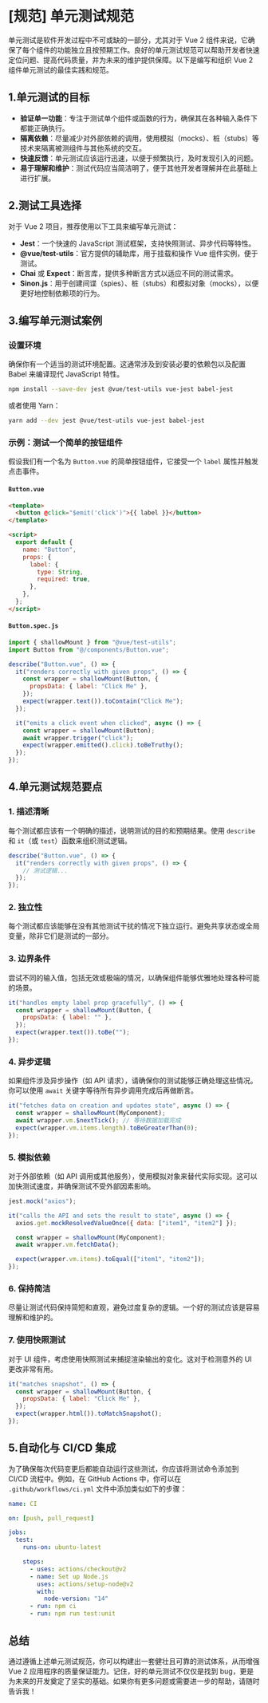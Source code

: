 # [规范] 单元测试规范

单元测试是软件开发过程中不可或缺的一部分，尤其对于 Vue 2 组件来说，它确保了每个组件的功能独立且按预期工作。良好的单元测试规范可以帮助开发者快速定位问题、提高代码质量，并为未来的维护提供保障。以下是编写和组织 Vue 2 组件单元测试的最佳实践和规范。

## 1.单元测试的目标

- **验证单一功能**：专注于测试单个组件或函数的行为，确保其在各种输入条件下都能正确执行。
- **隔离依赖**：尽量减少对外部依赖的调用，使用模拟（mocks）、桩（stubs）等技术来隔离被测组件与其他系统的交互。
- **快速反馈**：单元测试应该运行迅速，以便于频繁执行，及时发现引入的问题。
- **易于理解和维护**：测试代码应当简洁明了，便于其他开发者理解并在此基础上进行扩展。

## 2.测试工具选择

对于 Vue 2 项目，推荐使用以下工具来编写单元测试：

- **Jest**：一个快速的 JavaScript 测试框架，支持快照测试、异步代码等特性。
- **@vue/test-utils**：官方提供的辅助库，用于挂载和操作 Vue 组件实例，便于测试。
- **Chai** 或 **Expect**：断言库，提供多种断言方式以适应不同的测试需求。
- **Sinon.js**：用于创建间谍（spies）、桩（stubs）和模拟对象（mocks），以便更好地控制依赖项的行为。

## 3.编写单元测试案例

### 设置环境

确保你有一个适当的测试环境配置。这通常涉及到安装必要的依赖包以及配置 Babel 来编译现代 JavaScript 特性。

```bash
npm install --save-dev jest @vue/test-utils vue-jest babel-jest
```

或者使用 Yarn：

```bash
yarn add --dev jest @vue/test-utils vue-jest babel-jest
```

### 示例：测试一个简单的按钮组件

假设我们有一个名为 `Button.vue` 的简单按钮组件，它接受一个 `label` 属性并触发点击事件。

#### `Button.vue`

```html
<template>
  <button @click="$emit('click')">{{ label }}</button>
</template>

<script>
  export default {
    name: "Button",
    props: {
      label: {
        type: String,
        required: true,
      },
    },
  };
</script>
```

#### `Button.spec.js`

```javascript
import { shallowMount } from "@vue/test-utils";
import Button from "@/components/Button.vue";

describe("Button.vue", () => {
  it("renders correctly with given props", () => {
    const wrapper = shallowMount(Button, {
      propsData: { label: "Click Me" },
    });
    expect(wrapper.text()).toContain("Click Me");
  });

  it("emits a click event when clicked", async () => {
    const wrapper = shallowMount(Button);
    await wrapper.trigger("click");
    expect(wrapper.emitted().click).toBeTruthy();
  });
});
```

## 4.单元测试规范要点

### 1. **描述清晰**

每个测试都应该有一个明确的描述，说明测试的目的和预期结果。使用 `describe` 和 `it`（或 `test`）函数来组织测试逻辑。

```javascript
describe("Button.vue", () => {
  it("renders correctly with given props", () => {
    // 测试逻辑...
  });
});
```

### 2. **独立性**

每个测试都应该能够在没有其他测试干扰的情况下独立运行。避免共享状态或全局变量，除非它们是测试的一部分。

### 3. **边界条件**

尝试不同的输入值，包括无效或极端的情况，以确保组件能够优雅地处理各种可能的场景。

```javascript
it("handles empty label prop gracefully", () => {
  const wrapper = shallowMount(Button, {
    propsData: { label: "" },
  });
  expect(wrapper.text()).toBe("");
});
```

### 4. **异步逻辑**

如果组件涉及异步操作（如 API 请求），请确保你的测试能够正确处理这些情况。你可以使用 `await` 关键字等待所有异步调用完成后再做断言。

```javascript
it("fetches data on creation and updates state", async () => {
  const wrapper = shallowMount(MyComponent);
  await wrapper.vm.$nextTick(); // 等待数据加载完成
  expect(wrapper.vm.items.length).toBeGreaterThan(0);
});
```

### 5. **模拟依赖**

对于外部依赖（如 API 调用或其他服务），使用模拟对象来替代实际实现。这可以加快测试速度，并确保测试不受外部因素影响。

```javascript
jest.mock("axios");

it("calls the API and sets the result to state", async () => {
  axios.get.mockResolvedValueOnce({ data: ["item1", "item2"] });

  const wrapper = shallowMount(MyComponent);
  await wrapper.vm.fetchData();

  expect(wrapper.vm.items).toEqual(["item1", "item2"]);
});
```

### 6. **保持简洁**

尽量让测试代码保持简短和直观，避免过度复杂的逻辑。一个好的测试应该是容易理解和维护的。

### 7. **使用快照测试**

对于 UI 组件，考虑使用快照测试来捕捉渲染输出的变化。这对于检测意外的 UI 更改非常有用。

```javascript
it("matches snapshot", () => {
  const wrapper = shallowMount(Button, {
    propsData: { label: "Click Me" },
  });
  expect(wrapper.html()).toMatchSnapshot();
});
```

## 5.自动化与 CI/CD 集成

为了确保每次代码变更后都能自动运行这些测试，你应该将测试命令添加到 CI/CD 流程中。例如，在 GitHub Actions 中，你可以在 `.github/workflows/ci.yml` 文件中添加类似如下的步骤：

```yaml
name: CI

on: [push, pull_request]

jobs:
  test:
    runs-on: ubuntu-latest

    steps:
      - uses: actions/checkout@v2
      - name: Set up Node.js
        uses: actions/setup-node@v2
        with:
          node-version: "14"
      - run: npm ci
      - run: npm run test:unit
```

## 总结

通过遵循上述单元测试规范，你可以构建出一套健壮且可靠的测试体系，从而增强 Vue 2 应用程序的质量保证能力。记住，好的单元测试不仅仅是找到 bug，更是为未来的开发奠定了坚实的基础。如果你有更多问题或需要进一步的帮助，请随时告诉我！
